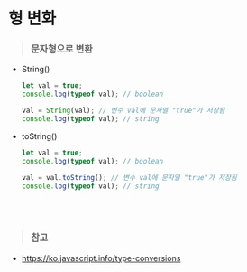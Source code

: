 # 형 변화
> ### 문자형으로 변환
- String()
  ```javascript
  let val = true;
  console.log(typeof val); // boolean

  val = String(val); // 변수 val에 문자열 "true"가 저장됨
  console.log(typeof val); // string
  ```
- toString()
  ```javascript
  let val = true;
  console.log(typeof val); // boolean

  val = val.toString(); // 변수 val에 문자열 "true"가 저장됨
  console.log(typeof val); // string
  ```

<br><br>





> ### 참고 
- https://ko.javascript.info/type-conversions
